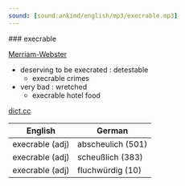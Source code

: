```yaml
---
sound: [sound:ankimd/english/mp3/execrable.mp3]
---
```


\### execrable

[Merriam-Webster](https://www.merriam-webster.com/dictionary/execrable)

- deserving to be execrated : detestable
    - execrable crimes
- very bad : wretched
    - execrable hotel food

[dict.cc](https://www.dict.cc/execrable)

| English        | German       |
| -------------- | ------------ |
| execrable (adj) | abscheulich (501) |
| execrable (adj) | scheußlich (383) |
| execrable (adj) | fluchwürdig (10) |

